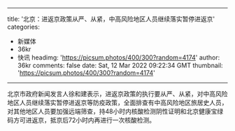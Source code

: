 
---
title: '北京：进返京政策从严、从紧，中高风险地区人员继续落实暂停进返京'
categories: 
 - 新媒体
 - 36kr
 - 快讯
headimg: 'https://picsum.photos/400/300?random=4174'
author: 36kr
comments: false
date: Sat, 12 Mar 2022 09:22:34 GMT
thumbnail: 'https://picsum.photos/400/300?random=4174'
---

<div>   
北京市政府新闻发言人徐和建表示，进返京政策的执行要从严、从紧，对中高风险地区人员继续落实暂停进返京等防疫政策，全面排查有中高风险地区旅居史人员，对其他地区人员要加强远端筛查，持48小时内核酸检测阴性证明和北京健康宝绿码方可进返京，抵京后72小时内再进行一次核酸检测。  
</div>
            